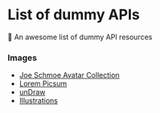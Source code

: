 # List of dummy APIs
🧷 An awesome list of dummy API resources


### Images

- [Joe Schmoe Avatar Collection](https://joeschmoe.io)
- [Lorem Picsum](https://picsum.photos)
- [unDraw](https://undraw.co/)
- [Illustrations](https://illlustrations.co)
